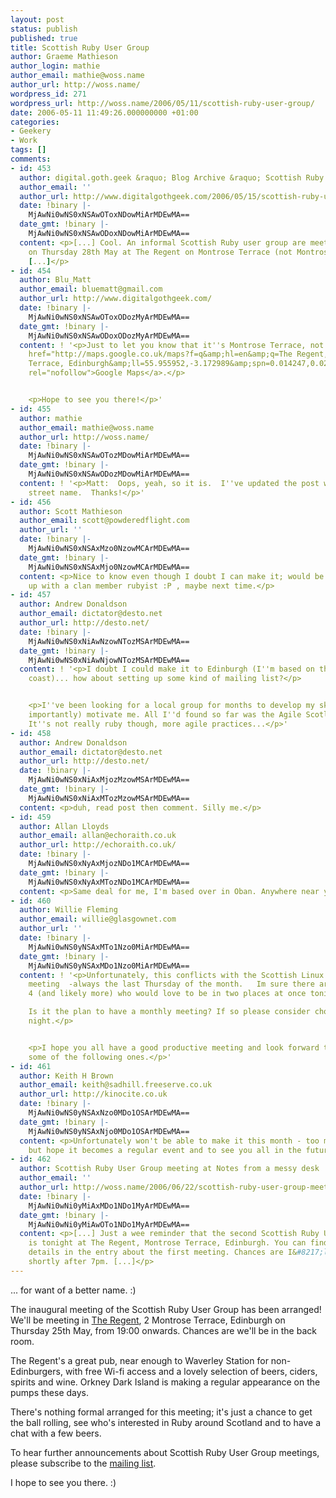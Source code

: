 ```yaml
---
layout: post
status: publish
published: true
title: Scottish Ruby User Group
author: Graeme Mathieson
author_login: mathie
author_email: mathie@woss.name
author_url: http://woss.name/
wordpress_id: 271
wordpress_url: http://woss.name/2006/05/11/scottish-ruby-user-group/
date: 2006-05-11 11:49:26.000000000 +01:00
categories:
- Geekery
- Work
tags: []
comments:
- id: 453
  author: digital.goth.geek &raquo; Blog Archive &raquo; Scottish Ruby User Group
  author_email: ''
  author_url: http://www.digitalgothgeek.com/2006/05/15/scottish-ruby-user-group/
  date: !binary |-
    MjAwNi0wNS0xNSAwOToxNDowMiArMDEwMA==
  date_gmt: !binary |-
    MjAwNi0wNS0xNSAwODoxNDowMiArMDEwMA==
  content: <p>[...] Cool. An informal Scottish Ruby user group are meeting in Edinburgh
    on Thursday 28th May at The Regent on Montrose Terrace (not Montrose Street).
    [...]</p>
- id: 454
  author: Blu_Matt
  author_email: bluematt@gmail.com
  author_url: http://www.digitalgothgeek.com/
  date: !binary |-
    MjAwNi0wNS0xNSAwOToxODozMyArMDEwMA==
  date_gmt: !binary |-
    MjAwNi0wNS0xNSAwODoxODozMyArMDEwMA==
  content: ! '<p>Just to let you know that it''s Montrose Terrace, not Montrose Street.  <a
    href="http://maps.google.co.uk/maps?f=q&amp;hl=en&amp;q=The Regent, 2 Montrose
    Terrace, Edinburgh&amp;ll=55.955952,-3.172989&amp;spn=0.014247,0.022745&amp;om=1"
    rel="nofollow">Google Maps</a>.</p>


    <p>Hope to see you there!</p>'
- id: 455
  author: mathie
  author_email: mathie@woss.name
  author_url: http://woss.name/
  date: !binary |-
    MjAwNi0wNS0xNSAwOTozMDowMiArMDEwMA==
  date_gmt: !binary |-
    MjAwNi0wNS0xNSAwODozMDowMiArMDEwMA==
  content: ! '<p>Matt:  Oops, yeah, so it is.  I''ve updated the post with the correct
    street name.  Thanks!</p>'
- id: 456
  author: Scott Mathieson
  author_email: scott@powderedflight.com
  author_url: ''
  date: !binary |-
    MjAwNi0wNS0xNSAxMzo0NzowMCArMDEwMA==
  date_gmt: !binary |-
    MjAwNi0wNS0xNSAxMjo0NzowMCArMDEwMA==
  content: <p>Nice to know even though I doubt I can make it; would be nice to hook
    up with a clan member rubyist :P , maybe next time.</p>
- id: 457
  author: Andrew Donaldson
  author_email: dictator@desto.net
  author_url: http://desto.net/
  date: !binary |-
    MjAwNi0wNS0xNiAwNzowNTozMSArMDEwMA==
  date_gmt: !binary |-
    MjAwNi0wNS0xNiAwNjowNTozMSArMDEwMA==
  content: ! '<p>I doubt I could make it to Edinburgh (I''m based on the far west
    coast)... how about setting up some kind of mailing list?</p>


    <p>I''ve been looking for a local group for months to develop my skills and (more
    importantly) motivate me. All I''d found so far was the Agile Scotland group (ClarkeChing.com).
    It''s not really ruby though, more agile practices...</p>'
- id: 458
  author: Andrew Donaldson
  author_email: dictator@desto.net
  author_url: http://desto.net/
  date: !binary |-
    MjAwNi0wNS0xNiAxMjozMzowMSArMDEwMA==
  date_gmt: !binary |-
    MjAwNi0wNS0xNiAxMTozMzowMSArMDEwMA==
  content: <p>duh, read post then comment. Silly me.</p>
- id: 459
  author: Allan Lloyds
  author_email: allan@echoraith.co.uk
  author_url: http://echoraith.co.uk/
  date: !binary |-
    MjAwNi0wNS0xNyAxMjozNDo1MCArMDEwMA==
  date_gmt: !binary |-
    MjAwNi0wNS0xNyAxMTozNDo1MCArMDEwMA==
  content: <p>Same deal for me, I'm based over in Oban. Anywhere near you Andrew?</p>
- id: 460
  author: Willie Fleming
  author_email: willie@glasgownet.com
  author_url: ''
  date: !binary |-
    MjAwNi0wNS0yNSAxMTo1Nzo0MiArMDEwMA==
  date_gmt: !binary |-
    MjAwNi0wNS0yNSAxMDo1Nzo0MiArMDEwMA==
  content: ! '<p>Unfortunately, this conflicts with the Scottish Linux User Group
    meeting  -always the last Thursday of the month.   Im sure there are at least
    4 (and likely more) who would love to be in two places at once tonight.

    Is it the plan to have a monthly meeting? If so please consider choosing a different
    night.</p>


    <p>I hope you all have a good productive meeting and look forward to being at
    some of the following ones.</p>'
- id: 461
  author: Keith H Brown
  author_email: keith@sadhill.freeserve.co.uk
  author_url: http://kinocite.co.uk
  date: !binary |-
    MjAwNi0wNS0yNSAxNzo0MDo1OSArMDEwMA==
  date_gmt: !binary |-
    MjAwNi0wNS0yNSAxNjo0MDo1OSArMDEwMA==
  content: <p>Unfortunately won't be able to make it this month - too much to do -
    but hope it becomes a regular event and to see you all in the future.</p>
- id: 462
  author: Scottish Ruby User Group meeting at Notes from a messy desk
  author_email: ''
  author_url: http://woss.name/2006/06/22/scottish-ruby-user-group-meeting/
  date: !binary |-
    MjAwNi0wNi0yMiAxMDo1NDo1MyArMDEwMA==
  date_gmt: !binary |-
    MjAwNi0wNi0yMiAwOTo1NDo1MyArMDEwMA==
  content: <p>[...] Just a wee reminder that the second Scottish Ruby User Group meeting
    is tonight at The Regent, Montrose Terrace, Edinburgh. You can find out the full
    details in the entry about the first meeting. Chances are I&#8217;ll be there
    shortly after 7pm. [...]</p>
---
```

... for want of a better name. :)

The inaugural meeting of the Scottish Ruby User Group has been arranged!  We'll be meeting in [The Regent](http://www.beerintheevening.com/pubs/s/17/17127/Regent/Edinburgh), 2 Montrose Terrace, Edinburgh on Thursday 25th May, from 19:00 onwards.  Chances are we'll be in the back room.

The Regent's a great pub, near enough to Waverley Station for non-Edinburgers, with free Wi-fi access and a lovely selection of beers, ciders, spirits and wine.  Orkney Dark Island is making a regular appearance on the pumps these days.

There's nothing formal arranged for this meeting; it's just a chance to get the ball rolling, see who's interested in Ruby around Scotland and to have a chat with a few beers.

To hear further announcements about Scottish Ruby User Group meetings, please subscribe to the [mailing list](http://lists.rubaidh.com/listinfo.cgi/scotruby-rubaidh.com).

I hope to see you there. :)
